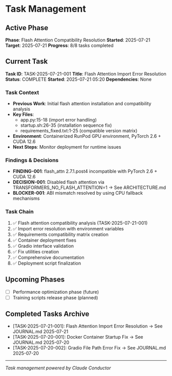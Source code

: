 # Task Management

## Active Phase
**Phase**: Flash Attention Compatibility Resolution
**Started**: 2025-07-21
**Target**: 2025-07-21
**Progress**: 8/8 tasks completed

## Current Task
**Task ID**: TASK-2025-07-21-001
**Title**: Flash Attention Import Error Resolution
**Status**: COMPLETE
**Started**: 2025-07-21 05:20
**Dependencies**: None

### Task Context
- **Previous Work**: Initial flash attention installation and compatibility analysis
- **Key Files**: 
  - app.py:15-18 (import error handling)
  - startup.sh:26-35 (installation sequence fix)
  - requirements_fixed.txt:1-25 (compatible version matrix)
- **Environment**: Containerized RunPod GPU environment, PyTorch 2.6 + CUDA 12.6
- **Next Steps**: Monitor deployment for runtime issues

### Findings & Decisions
- **FINDING-001**: flash_attn 2.7.1.post4 incompatible with PyTorch 2.6 + CUDA 12.6
- **DECISION-001**: Disabled flash attention via TRANSFORMERS_NO_FLASH_ATTENTION=1 → See ARCHITECTURE.md
- **BLOCKER-001**: ABI mismatch resolved by using CPU fallback mechanisms

### Task Chain
1. ✅ Flash attention compatibility analysis (TASK-2025-07-21-001)
2. ✅ Import error resolution with environment variables
3. ✅ Requirements compatibility matrix creation
4. ✅ Container deployment fixes
5. ✅ Gradio interface validation
6. ✅ Fix utilities creation
7. ✅ Comprehensive documentation
8. ✅ Deployment script finalization

## Upcoming Phases
- [ ] Performance optimization phase (future)
- [ ] Training scripts release phase (planned)

## Completed Tasks Archive
- [TASK-2025-07-21-001]: Flash Attention Import Error Resolution → See JOURNAL.md 2025-07-21
- [TASK-2025-07-20-001]: Docker Container Startup Fix → See JOURNAL.md 2025-07-20
- [TASK-2025-07-20-002]: Gradio File Path Error Fix → See JOURNAL.md 2025-07-20

---

*Task management powered by Claude Conductor*